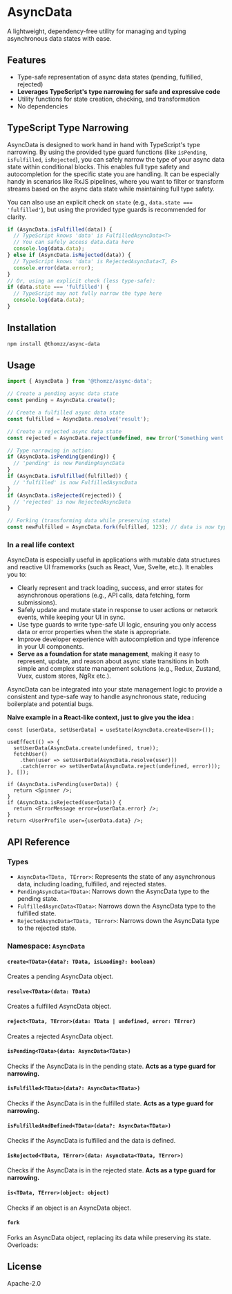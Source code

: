 # AsyncData

A lightweight, dependency-free utility for managing and typing asynchronous data states with ease.

## Features
- Type-safe representation of async data states (pending, fulfilled, rejected)
- **Leverages TypeScript's type narrowing for safe and expressive code**
- Utility functions for state creation, checking, and transformation
- No dependencies

## TypeScript Type Narrowing

AsyncData is designed to work hand in hand with TypeScript's type narrowing. By using the provided type guard functions (like `isPending`, `isFulfilled`, `isRejected`), you can safely narrow the type of your async data state within conditional blocks. This enables full type safety and autocompletion for the specific state you are handling. It can be especially handy in scenarios like RxJS pipelines, where you want to filter or transform streams based on the async data state while maintaining full type safety.

You can also use an explicit check on `state` (e.g., `data.state === 'fulfilled'`), but using the provided type guards is recommended for clarity.

```typescript
if (AsyncData.isFulfilled(data)) {
  // TypeScript knows 'data' is FulfilledAsyncData<T>
  // You can safely access data.data here
  console.log(data.data);
} else if (AsyncData.isRejected(data)) {
  // TypeScript knows 'data' is RejectedAsyncData<T, E>
  console.error(data.error);
}
// Or, using an explicit check (less type-safe):
if (data.state === 'fulfilled') {
  // TypeScript may not fully narrow the type here
  console.log(data.data);
}
```

## Installation

```bash
npm install @thomzz/async-data
```

## Usage

```typescript
import { AsyncData } from '@thomzz/async-data';

// Create a pending async data state
const pending = AsyncData.create();

// Create a fulfilled async data state
const fulfilled = AsyncData.resolve('result');

// Create a rejected async data state
const rejected = AsyncData.reject(undefined, new Error('Something went wrong'));

// Type narrowing in action:
if (AsyncData.isPending(pending)) {
  // 'pending' is now PendingAsyncData
}
if (AsyncData.isFulfilled(fulfilled)) {
  // 'fulfilled' is now FulfilledAsyncData
}
if (AsyncData.isRejected(rejected)) {
  // 'rejected' is now RejectedAsyncData
}

// Forking (transforming data while preserving state)
const newFulfilled = AsyncData.fork(fulfilled, 123); // data is now typed as a number (123)
```

### In a real life context

AsyncData is especially useful in applications with mutable data structures and reactive UI frameworks (such as React, Vue, Svelte, etc.). It enables you to:

- Clearly represent and track loading, success, and error states for asynchronous operations (e.g., API calls, data fetching, form submissions).
- Safely update and mutate state in response to user actions or network events, while keeping your UI in sync.
- Use type guards to write type-safe UI logic, ensuring you only access data or error properties when the state is appropriate.
- Improve developer experience with autocompletion and type inference in your UI components.
- **Serve as a foundation for state management**, making it easy to represent, update, and reason about async state transitions in both simple and complex state management solutions (e.g., Redux, Zustand, Vuex, custom stores, NgRx etc.).

AsyncData can be integrated into your state management logic to provide a consistent and type-safe way to handle asynchronous state, reducing boilerplate and potential bugs.

**Naive example in a React-like context, just to give you the idea :**

```tsx
const [userData, setUserData] = useState(AsyncData.create<User>());

useEffect(() => {
  setUserData(AsyncData.create(undefined, true));
  fetchUser()
    .then(user => setUserData(AsyncData.resolve(user)))
    .catch(error => setUserData(AsyncData.reject(undefined, error)));
}, []);

if (AsyncData.isPending(userData)) {
  return <Spinner />;
}
if (AsyncData.isRejected(userData)) {
  return <ErrorMessage error={userData.error} />;
}
return <UserProfile user={userData.data} />;
```

## API Reference

### Types

- `AsyncData<TData, TError>`: Represents the state of any asynchronous data, including loading, fulfilled, and rejected states.
- `PendingAsyncData<TData>`: Narrows down the AsyncData type to the pending state.
- `FulfilledAsyncData<TData>`: Narrows down the AsyncData type to the fulfilled state.
- `RejectedAsyncData<TData, TError>`: Narrows down the AsyncData type to the rejected state.

### Namespace: `AsyncData`

#### `create<TData>(data?: TData, isLoading?: boolean)`
Creates a pending AsyncData object.

#### `resolve<TData>(data: TData)`
Creates a fulfilled AsyncData object.

#### `reject<TData, TError>(data: TData | undefined, error: TError)`
Creates a rejected AsyncData object.

#### `isPending<TData>(data: AsyncData<TData>)`
Checks if the AsyncData is in the pending state. **Acts as a type guard for narrowing.**

#### `isFulfilled<TData>(data?: AsyncData<TData>)`
Checks if the AsyncData is in the fulfilled state. **Acts as a type guard for narrowing.**

#### `isFulfilledAndDefined<TData>(data?: AsyncData<TData>)`
Checks if the AsyncData is fulfilled and the data is defined.

#### `isRejected<TData, TError>(data: AsyncData<TData, TError>)`
Checks if the AsyncData is in the rejected state. **Acts as a type guard for narrowing.**

#### `is<TData, TError>(object: object)`
Checks if an object is an AsyncData object.

#### `fork`
Forks an AsyncData object, replacing its data while preserving its state. Overloads:

## License

Apache-2.0
